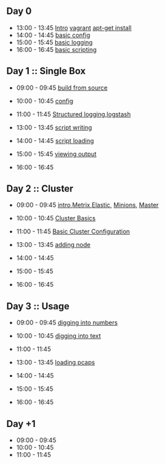
## Day 0

 * 13:00 - 13:45 [Intro](/bro/day_intro/README.md) [vagrant](/bro/day_intro/BTIGEK-easybutton-singlehost.sh) [apt-get install](/bro/day_intro/AptGetInstall.md)
 * 14:00 - 14:45 [basic config](/bro/day_intro/BasicConf.md)
 * 15:00 - 15:45 [basic logging](/bro/day_intro/BasicLogging.md)
 * 16:00 - 16:45 [basic scripting](/bro/day_intro/BasicScripting.md)

## Day 1 :: Single Box

 * 09:00 - 09:45 [build from source](/bro/day_1/BuildFromSource.md)
 * 10:00 - 10:45 [config]()
 * 11:00 - 11:45 [Structured logging](/bro/day_1/AdvancedLogging0.md),[logstash](/bro/day_1/AdvancedLoggingLogstash.md)


 * 13:00 - 13:45 [script writing]()
 * 14:00 - 14:45 [script loading]()
 * 15:00 - 15:45 [viewing output]()
 * 16:00 - 16:45


## Day 2 :: Cluster

* 09:00 - 09:45 [intro](/bro/day_2/README.md),[Metrix](/bro/day_2/SetUpMetrics.md),[Elastic](/bro/day_2/SetUpElastic.md), [Minions](/bro/day_2/SetUpMinions.md), [Master](/bro/day_2/SetUpMaster.md)
* 10:00 - 10:45 [Cluster Basics](/bro/day_2/ClusterBasics.md)
* 11:00 - 11:45 [Basic Cluster Configuration](/bro/day_2/ClusterConf.md)


* 13:00 - 13:45 [adding node]()
* 14:00 - 14:45
* 15:00 - 15:45
* 16:00 - 16:45


## Day 3 :: Usage

* 09:00 - 09:45 [digging into numbers]()
* 10:00 - 10:45 [digging into text]()
* 11:00 - 11:45 []()


* 13:00 - 13:45 [loading pcaps]()
* 14:00 - 14:45
* 15:00 - 15:45
* 16:00 - 16:45

## Day +1

* 09:00 - 09:45 []()
* 10:00 - 10:45[]()
* 11:00 - 11:45[]()
